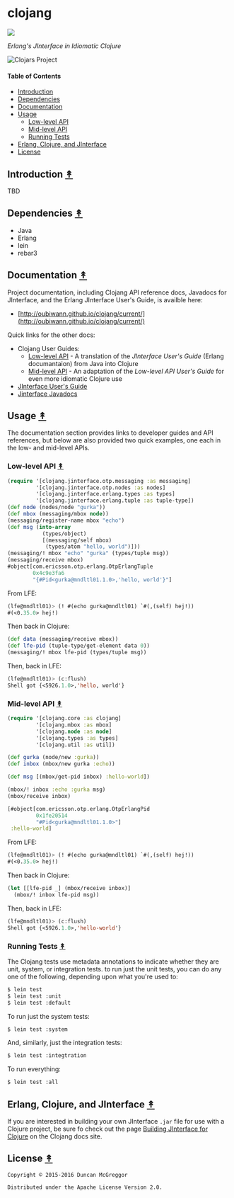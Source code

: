 # clojang

[![][clojang-logo]][clojang-logo-large]

[clojang-logo]: resources/images/clojang-logo-250x.png
[clojang-logo-large]: resources/images/clojang-logo-1000x.png

*Erlang's JInterface in Idiomatic Clojure*

![Clojars Project](http://clojars.org/clojang/latest-version.svg)


#### Table of Contents

* [Introduction](#introduction-)
* [Dependencies](#dependencies-)
* [Documentation](#documentation-)
* [Usage](#usage-)
  * [Low-level API](#low-level-api-)
  * [Mid-level API](#mid-level-api-)
  * [Running Tests](#running-tests-)
* [Erlang, Clojure, and JInterface](#erlang-clojure-and-jinterface-)
* [License](#license-)


## Introduction [&#x219F;](#table-of-contents)

TBD


## Dependencies [&#x219F;](#table-of-contents)

* Java
* Erlang
* lein
* rebar3

## Documentation [&#x219F;](#table-of-contents)

Project documentation, including Clojang API reference docs, Javadocs for JInterface, and the Erlang JInterface User's Guide, is availble here:

* [http://oubiwann.github.io/clojang/current/](http://oubiwann.github.io/clojang/current/)

Quick links for the other docs:

* Clojang User Guides:
  * [Low-level API](http://oubiwann.github.io/clojang/current/10-low-level.html) - A translation of the *JInterface User's Guide* (Erlang documantaion) from Java into Clojure
  * [Mid-level API](http://oubiwann.github.io/clojang/current/20-mid-level.html) - An adaptation of the *Low-level API User's Guide* for even more idiomatic Clojure use
* [JInterface User's Guide](http://oubiwann.github.io/clojang/current/erlang/jinterface_users_guide.html)
* [Jinterface Javadocs](http://oubiwann.github.io/clojang/current/erlang/java)


## Usage [&#x219F;](#table-of-contents)

The documentation section provides links to developer guides and API references, but below are also provided two quick examples, one each in the low- and mid-level APIs.

### Low-level API [&#x219F;](#table-of-contents)

```clojure
(require '[clojang.jinterface.otp.messaging :as messaging]
         '[clojang.jinterface.otp.nodes :as nodes]
         '[clojang.jinterface.erlang.types :as types]
         '[clojang.jinterface.erlang.tuple :as tuple-type])
(def node (nodes/node "gurka"))
(def mbox (messaging/mbox node))
(messaging/register-name mbox "echo")
(def msg (into-array
           (types/object)
           [(messaging/self mbox)
            (types/atom "hello, world")]))
(messaging/! mbox "echo" "gurka" (types/tuple msg))
(messaging/receive mbox)
#object[com.ericsson.otp.erlang.OtpErlangTuple
        0x4c9e3fa6
        "{#Pid<gurka@mndltl01.1.0>,'hello, world'}"]
```

From LFE:

```cl
(lfe@mndltl01)> (! #(echo gurka@mndltl01) `#(,(self) hej!))
#(<0.35.0> hej!)
```

Then back in Clojure:

```clojure
(def data (messaging/receive mbox))
(def lfe-pid (tuple-type/get-element data 0))
(messaging/! mbox lfe-pid (types/tuple msg))
```

Then, back in LFE:

```cl
(lfe@mndltl01)> (c:flush)
Shell got {<5926.1.0>,'hello, world'}
```


### Mid-level API [&#x219F;](#table-of-contents)

```clojure
(require '[clojang.core :as clojang]
         '[clojang.mbox :as mbox]
         '[clojang.node :as node]
         '[clojang.types :as types]
         '[clojang.util :as util])

(def gurka (node/new :gurka))
(def inbox (mbox/new gurka :echo))

(def msg [(mbox/get-pid inbox) :hello-world])

(mbox/! inbox :echo :gurka msg)
(mbox/receive inbox)

[#object[com.ericsson.otp.erlang.OtpErlangPid
         0x1fe20514
         "#Pid<gurka@mndltl01.1.0>"]
 :hello-world]
```

From LFE:

```cl
(lfe@mndltl01)> (! #(echo gurka@mndltl01) `#(,(self) hej!))
#(<0.35.0> hej!)
```

Then back in Clojure:

```clojure
(let [[lfe-pid _] (mbox/receive inbox)]
  (mbox/! inbox lfe-pid msg))
```

Then, back in LFE:

```cl
(lfe@mndltl01)> (c:flush)
Shell got {<5926.1.0>,'hello-world'}
```


### Running Tests [&#x219F;](#table-of-contents)

The Clojang tests use metadata annotations to indicate whether they are unit, system, or integration tests. to run just the unit tests, you can do any one of the following, depending upon what you're used to:

```bash
$ lein test
$ lein test :unit
$ lein test :default
```

To run just the system tests:

```bash
$ lein test :system
```

And, similarly, just the integration tests:

```bash
$ lein test :integtration
```

To run everything:

```bash
$ lein test :all
```


## Erlang, Clojure, and JInterface [&#x219F;](#table-of-contents)

If you are interested in building your own JInterface ``.jar`` file for use with a Clojure project, be sure fo check out the page [Building JInterface for Clojure](http://oubiwann.github.io/clojang/current/89-building-jinterface.html) on the Clojang docs site.


## License [&#x219F;](#table-of-contents)

```
Copyright © 2015-2016 Duncan McGreggor

Distributed under the Apache License Version 2.0.
```
